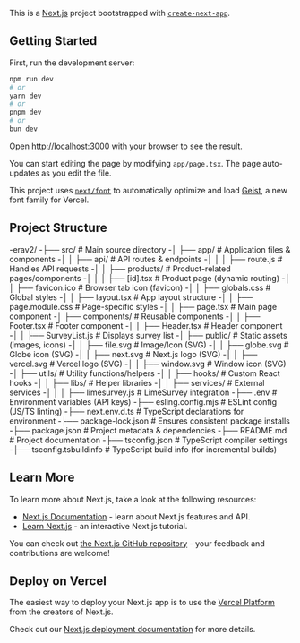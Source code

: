 This is a [Next.js](https://nextjs.org) project bootstrapped with [`create-next-app`](https://nextjs.org/docs/app/api-reference/cli/create-next-app).

## Getting Started

First, run the development server:

```bash
npm run dev
# or
yarn dev
# or
pnpm dev
# or
bun dev
```

Open [http://localhost:3000](http://localhost:3000) with your browser to see the result.

You can start editing the page by modifying `app/page.tsx`. The page auto-updates as you edit the file.

This project uses [`next/font`](https://nextjs.org/docs/app/building-your-application/optimizing/fonts) to automatically optimize and load [Geist](https://vercel.com/font), a new font family for Vercel.

## Project Structure

-erav2/
-├── src/                     # Main source directory
-│   ├── app/                 # Application files & components
-│   │  ├── api/              # API routes & endpoints
-│   │  │   ├── route.js      # Handles API requests
-│   │  ├── products/         # Product-related pages/components
-│   │  │   ├── [id].tsx      # Product page (dynamic routing)
-│   │  ├── favicon.ico       # Browser tab icon (favicon)
-│   │  ├── globals.css       # Global styles
-│   │  ├── layout.tsx        # App layout structure
-│   │  ├── page.module.css   # Page-specific styles
-│   │  ├── page.tsx          # Main page component
-│   ├── components/          # Reusable components
-│   │  ├── Footer.tsx        # Footer component
-│   │  ├── Header.tsx        # Header component
-│   │  ├── SurveyList.js     # Displays survey list
-│   ├── public/              # Static assets (images, icons)
-│   │  ├── file.svg          # Image/Icon (SVG)
-│   │  ├── globe.svg         # Globe icon (SVG)
-│   │  ├── next.svg          # Next.js logo (SVG)
-│   │  ├── vercel.svg        # Vercel logo (SVG)
-│   │  ├── window.svg        # Window icon (SVG)
-│   ├── utils/               # Utility functions/helpers
-│   │  ├── hooks/            # Custom React hooks
-│   │  ├── libs/             # Helper libraries
-│   │  ├── services/         # External services
-│   │  │   ├── limesurvey.js # LimeSurvey integration
-├── .env                     # Environment variables (API keys)
-├── esling.config.mjs        # ESLint config (JS/TS linting)
-├── next.env.d.ts            # TypeScript declarations for environment
-├── package-lock.json        # Ensures consistent package installs
-├── package.json             # Project metadata & dependencies
-├── README.md                # Project documentation
-├── tsconfig.json            # TypeScript compiler settings
-├── tsconfig.tsbuildinfo     # TypeScript build info (for incremental builds)


## Learn More

To learn more about Next.js, take a look at the following resources:

- [Next.js Documentation](https://nextjs.org/docs) - learn about Next.js features and API.
- [Learn Next.js](https://nextjs.org/learn) - an interactive Next.js tutorial.

You can check out [the Next.js GitHub repository](https://github.com/vercel/next.js) - your feedback and contributions are welcome!

## Deploy on Vercel

The easiest way to deploy your Next.js app is to use the [Vercel Platform](https://vercel.com/new?utm_medium=default-template&filter=next.js&utm_source=create-next-app&utm_campaign=create-next-app-readme) from the creators of Next.js.

Check out our [Next.js deployment documentation](https://nextjs.org/docs/app/building-your-application/deploying) for more details.
